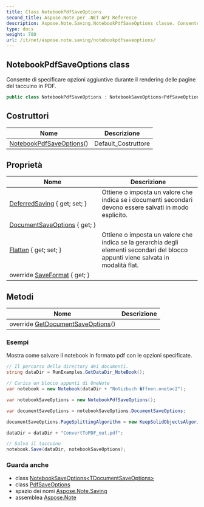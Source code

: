 ```yaml
---
title: Class NotebookPdfSaveOptions
second_title: Aspose.Note per .NET API Reference
description: Aspose.Note.Saving.NotebookPdfSaveOptions classe. Consente di specificare opzioni aggiuntive durante il rendering delle pagine del taccuino in PDF.
type: docs
weight: 780
url: /it/net/aspose.note.saving/notebookpdfsaveoptions/
---
```

## NotebookPdfSaveOptions class

Consente di specificare opzioni aggiuntive durante il rendering delle pagine del taccuino in PDF.

```csharp
public class NotebookPdfSaveOptions : NotebookSaveOptions<PdfSaveOptions>
```

## Costruttori

| Nome | Descrizione |
| --- | --- |
| [NotebookPdfSaveOptions](notebookpdfsaveoptions/)() | Default_Costruttore |

## Proprietà

| Nome | Descrizione |
| --- | --- |
| [DeferredSaving](../../aspose.note.saving/notebooksaveoptions/deferredsaving/) { get; set; } | Ottiene o imposta un valore che indica se i documenti secondari devono essere salvati in modo esplicito. |
| [DocumentSaveOptions](../../aspose.note.saving/notebooksaveoptions-1/documentsaveoptions/) { get; } |  |
| [Flatten](../../aspose.note.saving/notebooksaveoptions/flatten/) { get; set; } | Ottiene o imposta un valore che indica se la gerarchia degli elementi secondari del blocco appunti viene salvata in modalità flat. |
| override [SaveFormat](../../aspose.note.saving/notebooksaveoptions-1/saveformat/) { get; } |  |

## Metodi

| Nome | Descrizione |
| --- | --- |
| override [GetDocumentSaveOptions](../../aspose.note.saving/notebooksaveoptions-1/getdocumentsaveoptions/)() |  |

### Esempi

Mostra come salvare il notebook in formato pdf con le opzioni specificate.

```csharp
// Il percorso della directory dei documenti.
string dataDir = RunExamples.GetDataDir_NoteBook();

// Carica un blocco appunti di OneNote
var notebook = new Notebook(dataDir + "Notizbuch �ffnen.onetoc2");

var notebookSaveOptions = new NotebookPdfSaveOptions();

var documentSaveOptions = notebookSaveOptions.DocumentSaveOptions;

documentSaveOptions.PageSplittingAlgorithm = new KeepSolidObjectsAlgorithm();

dataDir = dataDir + "ConvertToPDF_out.pdf";

// Salva il taccuino
notebook.Save(dataDir, notebookSaveOptions);
```

### Guarda anche

* class [NotebookSaveOptions&lt;TDocumentSaveOptions&gt;](../notebooksaveoptions-1/)
* class [PdfSaveOptions](../pdfsaveoptions/)
* spazio dei nomi [Aspose.Note.Saving](../../aspose.note.saving/)
* assemblea [Aspose.Note](../../)



